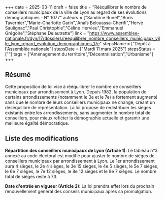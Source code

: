 +++
date = 2025-03-11
draft = false
title = "Rééquilibrer le nombre de conseillers municipaux de la ville de Lyon au regard de ses évolutions démographiques - N° 1077"
auteurs = ["Sandrine Runel","Boris Tavernier","Marie-Charlotte Garin","Anaïs Belouassa-Cherifi","Hervé Saulignac","Paul Christophle","Céline Hervieu","Emmanuel Grégoire","Stéphane Delautrette"]
link = "https://www.assemblee-nationale.fr/dyn/17/dossiers/reequilibrer_nombre_conseillers_municipaux_ville_lyon_regard_evolution_demographiques_17e"
stepsName = ["Dépôt à l'Assemblée nationale"]
stepsDate = ["Mardi 11 mars 2025"]
stepsStatus = [""]
tags = ["Aménagement du territoire","Décentralisation","Urbanisme"]
+++

## Résumé

Cette proposition de loi vise à rééquilibrer le nombre de conseillers municipaux par arrondissement à Lyon. Depuis 1982, la population de certains arrondissements (notamment le 3e et le 7e) a fortement augmenté sans que le nombre de leurs conseillers municipaux ne change, créant un déséquilibre de représentation. La loi propose de redistribuer les sièges existants entre les arrondissements, sans augmenter le nombre total de conseillers, pour mieux refléter la démographie actuelle et garantir une meilleure égalité démocratique.

## Liste des modifications

**Répartition des conseillers municipaux de Lyon (Article 1)**: Le tableau n°3 annexé au code électoral est modifié pour ajuster le nombre de sièges de conseillers municipaux par arrondissement à Lyon. Le 1er arrondissement aura 4 sièges, le 2e 4 sièges, le 3e 15 sièges, le 4e 5 sièges, le 5e 7 sièges, le 6e 7 sièges, le 7e 12 sièges, le 8e 12 sièges et le 9e 7 sièges. Le nombre total de sièges reste à 73.

**Date d'entrée en vigueur (Article 2)**: La loi prendra effet lors du prochain renouvellement général des conseils municipaux après sa promulgation.
